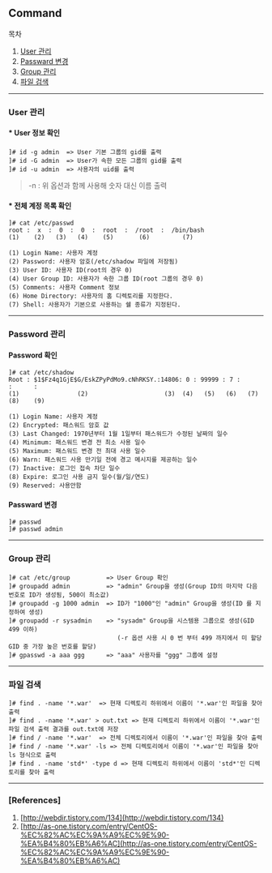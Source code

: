 ## Command

목차

1. [User 관리](#user-관리)
1. [Passward 변경](#passward-변경)
1. [Group 관리](#group-관리)
1. [파일 검색](#파일-검색)

* * *

### User 관리 

#### * User 정보 확인

```text
]# id -g admin  => User 기본 그룹의 gid를 출력
]# id -G admin  => User가 속한 모든 그룹의 gid를 출력
]# id -u admin  => 사용자의 uid를 출력
```
> -n : 위 옵션과 함께 사용해 숫자 대신 이름 출력

#### * 전체 계정 목록 확인

```text
]# cat /etc/passwd
root :  x  :  0  :  0  :  root  :  /root  :  /bin/bash
(1)    (2)   (3)   (4)    (5)       (6)         (7)

(1) Login Name: 사용자 계정
(2) Password: 사용자 암호(/etc/shadow 파일에 저장됨)
(3) User ID: 사용자 ID(root의 경우 0)
(4) User Group ID: 사용자가 속한 그룹 ID(root 그룹의 경우 0)
(5) Comments: 사용자 Comment 정보
(6) Home Directory: 사용자의 홈 디렉토리를 지정한다.
(7) Shell: 사용자가 기본으로 사용하는 쉘 종류가 지정된다.
```

* * *

### Password 관리

#### Password 확인

```text
]# cat /etc/shadow
Root : $1$Fz4q1GjE$G/EskZPyPdMo9.cNhRKSY.:14806: 0 : 99999 : 7 :      :      :
(1)                (2)                     (3)  (4)   (5)   (6)   (7)    (8)    (9)

(1) Login Name: 사용자 계정
(2) Encrypted: 패스워드 암호 값
(3) Last Changed: 1970년부터 1월 1일부터 패스워드가 수정된 날짜의 일수
(4) Minimum: 패스워드 변경 전 최소 사용 일수
(5) Maximum: 패스워드 변경 전 최대 사용 일수
(6) Warn: 패스워드 사용 만기일 전에 경고 메시지를 제공하는 일수
(7) Inactive: 로그인 접속 차단 일수
(8) Expire: 로그인 사용 금지 일수(월/일/연도)
(9) Reserved: 사용안함
```

#### Passward 변경

```text
]# passwd
]# passwd admin
```

* * *

### Group 관리

```text
]# cat /etc/group          => User Group 확인
]# groupadd admin          => "admin" Group을 생성(Group ID의 마지막 다음 번호로 ID가 생성됨, 500이 최소값)
]# groupadd -g 1000 admin  => ID가 "1000"인 "admin" Group을 생성(ID 를 지정하여 생성)
]# groupadd -r sysadmin    => "sysadm" Group을 시스템용 그룹으로 생성(GID 499 이하)
                              (-r 옵션 사용 시 0 번 부터 499 까지에서 미 할당 GID 중 가장 높은 번호를 할당)
]# gpasswd -a aaa ggg      => "aaa" 사용자를 "ggg" 그룹에 설정
```

* * *

### 파일 검색

```text
]# find . -name '*.war'  => 현재 디렉토리 하위에서 이름이 '*.war'인 파일을 찾아 출력
]# find . -name '*.war' > out.txt => 현재 디렉토리 하위에서 이름이 '*.war'인 파일 검색 출력 결과를 out.txt에 저장
]# find / -name '*.war'  => 전체 디렉토리에서 이름이 '*.war'인 파일을 찾아 출력
]# find / -name '*.war' -ls => 전체 디렉토리에서 이름이 '*.war'인 파일을 찾아 ls 형식으로 출력
]# find . -name 'std*' -type d => 현재 디렉토리 하위에서 이름이 'std*'인 디렉토리를 찾아 출력
```

* * *

### [References]
1. [http://webdir.tistory.com/134](http://webdir.tistory.com/134)
1. [http://as-one.tistory.com/entry/CentOS-%EC%82%AC%EC%9A%A9%EC%9E%90-%EA%B4%80%EB%A6%AC](http://as-one.tistory.com/entry/CentOS-%EC%82%AC%EC%9A%A9%EC%9E%90-%EA%B4%80%EB%A6%AC)
